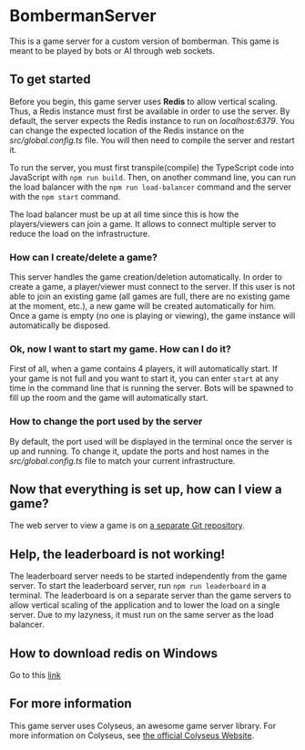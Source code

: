 # BombermanServer

This is a game server for a custom version of bomberman. This game is meant to be played by bots or AI through web sockets.

## To get started

Before you begin, this game server uses **Redis** to allow vertical scaling. Thus, a Redis instance must first be available in order to use the server. By default, the server expects the Redis instance to run on _localhost:6379_. You can change the expected location of the Redis instance on the _src/global.config.ts_ file. You will then need to compile the server and restart it.

To run the server, you must first transpile(compile) the TypeScript code into JavaScript with `npm run build`. Then, on another command line, you can run the load balancer with the `npm run load-balancer` command and the server with the `npm start` command.

The load balancer must be up at all time since this is how the players/viewers can join a game. It allows to connect multiple server to reduce the load on the infrastructure.

### How can I create/delete a game?

This server handles the game creation/deletion automatically. In order to create a game, a player/viewer must connect to the server. If this user is not able to join an existing game (all games are full, there are no existing game at the moment, etc.), a new game will be created automatically for him. Once a game is empty (no one is playing or viewing), the game instance will automatically be disposed.

### Ok, now I want to start my game. How can I do it?

First of all, when a game contains 4 players, it will automatically start. If your game is not full and you want to start it, you can enter `start` at any time in the command line that is running the server. Bots will be spawned to fill up the room and the game will automatically start.

### How to change the port used by the server

By default, the port used will be displayed in the terminal once the server is up and running. To change it, update the ports and host names in the _src/global.config.ts_ file to match your current infrastructure.

## Now that everything is set up, how can I view a game?

The web server to view a game is on [a separate Git repository](https://github.com/kingbaub3/dci-bomberman-viewer).

## Help, the leaderboard is not working!

The leaderboard server needs to be started independently from the game server. To start the leaderboard server, run `npm run leaderboard` in a terminal. The leaderboard is on a separate server than the game servers to allow vertical scaling of the application and to lower the load on a single server. Due to my lazyness, it must run on the same server as the load balancer.

## How to download redis on Windows

Go to this [link](https://github.com/MicrosoftArchive/redis/releases)

## For more information

This game server uses Colyseus, an awesome game server library. For more information on Colyseus, see [the official Colyseus Website](https://colyseus.io/).
